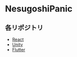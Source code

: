 # NesugoshiPanic
## 各リポジトリ
- [React](https://github.com/RiTa-23/Nesupani_React)
- [Unity](https://github.com/RiTa-23/Nesupani_Unity)
- [Flutter](https://github.com/AliceWonerfulWorld/NesupaniFlutter)
